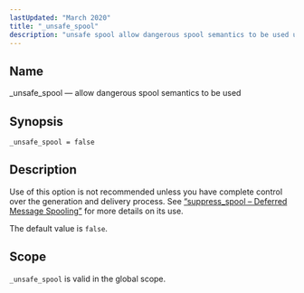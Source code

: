 ```yaml
---
lastUpdated: "March 2020"
title: "_unsafe_spool"
description: "unsafe spool allow dangerous spool semantics to be used unsafe spool false Use of this option is not recommended unless you have complete control over the generation and delivery process See Section 71 70 suppress spool Deferred Message Spooling for more details on its use The default value is false..."
---
```


<a name="conf.ref.unsafe_spool"></a> 
## Name

_unsafe_spool — allow dangerous spool semantics to be used

## Synopsis

`_unsafe_spool = false`

<a name="idp27182784"></a> 
## Description

Use of this option is not recommended unless you have complete control over the generation and delivery process. See [“suppress_spool – Deferred Message Spooling”](/momentum/4/modules/suppress-spool) for more details on its use.

The default value is `false`.

<a name="idp27186208"></a> 
## Scope

`_unsafe_spool` is valid in the global scope.